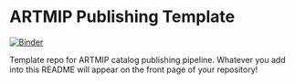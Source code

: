 # ARTMIP Publishing Template

[![Binder](https://mybinder.org/badge_logo.svg)](https://mybinder.org/v2/gh/ksmattingly/artmip-publish-mattingly_v2/HEAD?urlpath=%2Fdoc%2Ftree%2Fcatalog_demo.ipynb)

Template repo for ARTMIP catalog publishing pipeline. Whatever you add into this README will appear on the front page of your repository!
